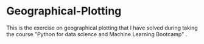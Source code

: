 # Geographical-Plotting
This is the exercise on geographical plotting that I have solved during taking the course "Python for data science and Machine Learning Bootcamp" .
